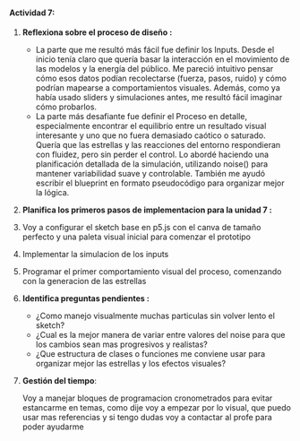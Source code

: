 #### Actividad 7: 

1. **Reflexiona sobre el proceso de diseño :**
   - La parte que me resultó más fácil fue definir los Inputs. Desde el inicio tenía claro que quería basar la interacción en el movimiento de las modelos y la energía del público. Me pareció intuitivo pensar cómo esos datos podían recolectarse (fuerza, pasos, ruido) y cómo podrían mapearse a comportamientos visuales. Además, como ya había usado sliders y simulaciones antes, me resultó fácil imaginar cómo probarlos.
   - La parte más desafiante fue definir el Proceso en detalle, especialmente encontrar el equilibrio entre un resultado visual interesante y uno que no fuera demasiado caótico o saturado. Quería que las estrellas y las reacciones del entorno respondieran con fluidez, pero sin perder el control. Lo abordé haciendo una planificación detallada de la simulación, utilizando noise() para mantener variabilidad suave y controlable. También me ayudó escribir el blueprint en formato pseudocódigo para organizar mejor la lógica.

2. **Planifica los primeros pasos de implementacion para la unidad 7 :**

1. Voy a configurar el sketch base en p5.js con el canva de tamaño perfecto y una paleta visual inicial para comenzar el prototipo
2. Implementar la simulacion de los inputs
3. Programar el primer comportamiento visual del proceso, comenzando con la generacion de las estrellas

3. **Identifica preguntas pendientes :**

   - ¿Como manejo visualmente muchas particulas sin volver lento el sketch?
   - ¿Cual es la mejor manera de variar entre valores del noise para que los cambios sean mas progresivos y realistas?
   - ¿Que estructura de clases o funciones me conviene usar para organizar mejor las estrellas y los efectos visuales?

4. **Gestión del tiempo**:

   Voy a manejar bloques de programacion cronometrados para evitar estancarme en temas, como dije voy a empezar por lo visual, que puedo usar mas referencias y si tengo dudas voy a contactar al profe para poder ayudarme
